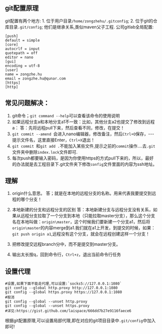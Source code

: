 ## git配置原理
git配置有两个地方: 1. 位于用户目录`/home/zongzhehu/.gitconfig`; 2. 位于git的仓库目录`.git/config`; 他们是继承关系,类似maven父子工程.
公司gitlab全局配置:
```
[push]
default = simple
[core]
autocrlf = input
quotepath = off
editor = nano
[gui]
encoding = utf-8
[user]
name = zongzhe.hu
email = zongzhe.hu@qunar.com
[https]
[http]
```

## 常见问题解决：
1. git命令；`git command --help`可以查看该命令的使用说明
2. 如果远程分支a和本地分支a1不一致：比如，其他分支a2也提交了修改到远程a：
答：先将远程pull下来，然后查看不同，修改，在提交！
3. `git commit --amend `会进入nano编辑器，修改备注，然后`Ctrl+O`保存，---提示文件名，这里直接Enter，`Ctrl+X`退出！
4. `git commit `和`git add .`不能加入某些文件,提示之前的`commit`操作....去`.git`文件夹中删除`index.lock`文件即可.
5. 每次push都要输入密码，是因为你使用https的方式pull下来的，所以，最好的办法就是去工程目录下.git文件夹下修改`config`文件里面的内容为ssh地址。

## 理解
1. origin什么意思。
答；就是在本地的远程分支的名称。用来代表我要提交到远程的哪个分支！

2. 本地新建的分支和远程分支的区别
答：本地新建分支与远程分支没有关系，如果从远程分支拉取了一个分支到本地（只能拉取master分支），那么这个分支名在本地叫做：`origin\master`，这个时候我们要新建一个分支a1，然后将`origin\master`的内容merge到a1.我们就在a1上开发，到提交的时候，如果：`git push origin a1`,远程没有这个分支，就会在远程创建这样一个分支！
3. 把修改提交远程branch分中，而不是提交到master分支。
4. 输出太长按q，回到命令行，`Ctrl+z`，退出当前命令行任务

## 设置代理
```
#设置,如果下面不能走代理,可以设置:`socks5://127.0.0.1:1080`
git config --global http.proxy http://127.0.0.1:1080
git config --global https.proxy https://127.0.0.1:1080
#取消
git config --global --unset http.proxy
git config --global --unset https.proxy
#详见:https://gist.github.com/laispace/666dd7b27e9116faece6
```
根据git配置原理,可以设置局部代理,即在对应的git项目目录中`.git/config`中加入即可!